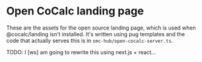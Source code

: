 # Open CoCalc landing page

These are the assets for the open source landing page, which is used
when @cocalc/landing isn't installed.  It's written using pug templates
and the code that actually serves this is in `smc-hub/open-cocalc-server.ts`.

TODO: I [ws] am going to rewrite this using next.js + react...
